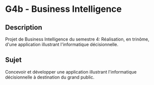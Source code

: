 # G4b - Business Intelligence

## Description
Projet de Business Intelligence du semestre 4: Réalisation, en trinôme, d'une application illustrant l'informatique décisionnelle.

## Sujet
Concevoir et développer une application illustrant l'informatique décisionnelle à destination du grand public.
